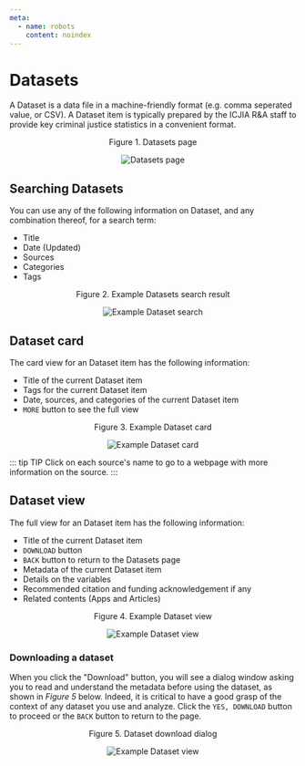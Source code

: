 ```yaml
---
meta:
  - name: robots
    content: noindex
---
```


# Datasets

A Dataset is a data file in a machine-friendly format (e.g. comma seperated value, or CSV). A Dataset item is typically prepared by the ICJIA R&A staff to provide key criminal justice statistics in a convenient format.

<div style="text-align:center">

<span class="fig-title">Figure 1. Datasets page</span>

![Datasets page](/docs/assets/img/dataset-page.png)

</div>

## Searching Datasets

You can use any of the following information on Dataset, and any combination thereof, for a search term:

- Title
- Date (Updated)
- Sources
- Categories
- Tags

<div style="text-align:center">

<span class="fig-title">Figure 2. Example Datasets search result</span>

![Example Dataset search](/docs/assets/img/dataset-search.png)

</div>

## Dataset card

The card view for an Dataset item has the following information:

- Title of the current Dataset item
- Tags for the current Dataset item
- Date, sources, and categories of the current Dataset item
- `MORE` button to see the full view

<div style="text-align:center">

<span class="fig-title">Figure 3. Example Dataset card</span>

![Example Dataset card](/docs/assets/img/dataset-card.png)

</div>

::: tip TIP
Click on each source's name to go to a webpage with more information on the source.
:::

## Dataset view

The full view for an Dataset item has the following information:

- Title of the current Dataset item
- `DOWNLOAD` button
- `BACK` button to return to the Datasets page
- Metadata of the current Dataset item
- Details on the variables
- Recommended citation and funding acknowledgement if any
- Related contents (Apps and Articles)

<div style="text-align:center">

<span class="fig-title">Figure 4. Example Dataset view</span>

![Example Dataset view](/docs/assets/img/dataset-view.png)

</div>

### Downloading a dataset

When you click the "Download" button, you will see a dialog window asking you to read and understand the metadata before using the dataset, as shown in _Figure 5_ below. Indeed, it is critical to have a good grasp of the context of any dataset you use and analyze. Click the `YES, DOWNLOAD` button to proceed or the `BACK` button to return to the page.

<div style="text-align:center">

<span class="fig-title">Figure 5. Dataset download dialog</span>

![Example Dataset view](/docs/assets/img/dataset-download.png)

</div>
